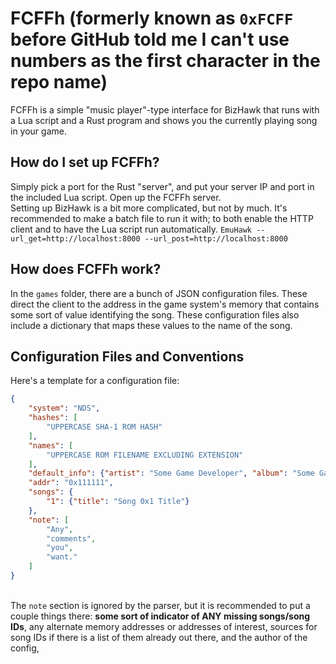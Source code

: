 # FCFFh (formerly known as `0xFCFF` before GitHub told me I can't use numbers as the first character in the repo name)
FCFFh is a simple "music player"-type interface for BizHawk that runs with a Lua script and a Rust program and shows you the currently playing song in your game.

## How do I set up FCFFh?
Simply pick a port for the Rust "server", and put your server IP and port in the included Lua script. Open up the FCFFh server. \
Setting up BizHawk is a bit more complicated, but not by much. It's recommended to make a batch file to run it with; to both enable the HTTP client and to have the Lua script run automatically.
`EmuHawk --url_get=http://localhost:8000 --url_post=http://localhost:8000`

## How does FCFFh work?
In the `games` folder, there are a bunch of JSON configuration files. These direct the client to the address in the game system's memory that contains some sort of value identifying the song. These configuration files also include a dictionary that maps these values to the name of the song.

## Configuration Files and Conventions
Here's a template for a configuration file:
```json
{
    "system": "NDS",
    "hashes": [
        "UPPERCASE SHA-1 ROM HASH"
    ],
    "names": [
        "UPPERCASE ROM FILENAME EXCLUDING EXTENSION"
    ],
    "default_info": {"artist": "Some Game Developer", "album": "Some Game"},
    "addr": "0x111111",
    "songs": {
        "1": {"title": "Song 0x1 Title"}
    },
    "note": [
        "Any",
        "comments",
        "you",
        "want."
    ]
}
```
\
The `note` section is ignored by the parser, but it is recommended to put a couple things there: **some sort of indicator of ANY missing songs/song IDs**, any alternate memory addresses or addresses of interest, sources for song IDs if there is a list of them already out there, and the author of the config,